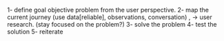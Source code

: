 1- define goal objective problem from the user perspective.
2- map the current journey (use data[reliable], observations, conversation)
   , -> user research.
   (stay focused on the problem?)
3- solve the problem
4- test the solution
5- reiterate
